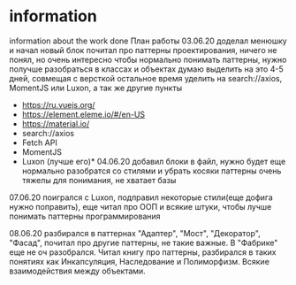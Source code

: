 # information
information about the work done
План работы 
03.06.20
доделал менюшку и начал новый блок
почитал про паттерны проектирования, ничего не понял, но очень интересно
чтобы нормально понимать паттерны, нужно получше разобраться в классах и объектах
думаю выделить на это 4-5 дней, совмещая с версткой
остальное время уделить на search://axios, MomentJS или Luxon, а так же другие пункты
* https://ru.vuejs.org/
* https://element.eleme.io/#/en-US
* https://material.io/
* search://axios
* Fetch API
* MomentJS
* Luxon (лучше его)*
04.06.20
добавил блоки в файл, нужно будет еще нормально разобратся со стилями и убрать косяки
паттерны очень тяжелы для понимания, не хватает базы

07.06.20
поигрался с Luxon, подправил некоторые стили(еще дофига нужно поправить), еще читал про ООП и всякие штуки, чтобы лучше понимать паттерны программирования

08.06.20
разбирался в паттернах "Адаптер", "Мост", "Декоратор", "Фасад", почитал про другие паттерны, не такие важные. В "Фабрике" еще не оч разобрался.
Читал книгу про паттерны, разбирался в таких понятиях как Инкапсуляция, Наследование и Полиморфизм. Всякие взаимодействия между объектами.
